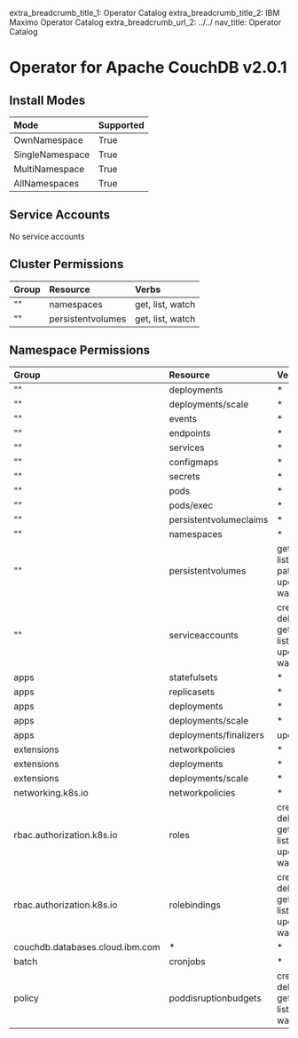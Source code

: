 extra_breadcrumb_title_1: Operator Catalog
extra_breadcrumb_title_2: IBM Maximo Operator Catalog
extra_breadcrumb_url_2: ../../
nav_title: Operator Catalog

Operator for Apache CouchDB v2.0.1
================================================================================

Install Modes
--------------------------------------------------------------------------------
| Mode                 | Supported |
| :------------------- | :-------- |
| OwnNamespace         | True      |
| SingleNamespace      | True      |
| MultiNamespace       | True      |
| AllNamespaces        | True      |

Service Accounts
--------------------------------------------------------------------------------
No service accounts

Cluster Permissions
--------------------------------------------------------------------------------
| Group                                    | Resource                                 | Verbs                                                                            |
| :--------------------------------------- | :--------------------------------------- | :------------------------------------------------------------------------------- |
| ""                                       | namespaces                               | get, list, watch                                                                 |
| ""                                       | persistentvolumes                        | get, list, watch                                                                 |

Namespace Permissions
--------------------------------------------------------------------------------
| Group                                    | Resource                                 | Verbs                                                                            |
| :--------------------------------------- | :--------------------------------------- | :------------------------------------------------------------------------------- |
| ""                                       | deployments                              | *                                                                                |
| ""                                       | deployments/scale                        | *                                                                                |
| ""                                       | events                                   | *                                                                                |
| ""                                       | endpoints                                | *                                                                                |
| ""                                       | services                                 | *                                                                                |
| ""                                       | configmaps                               | *                                                                                |
| ""                                       | secrets                                  | *                                                                                |
| ""                                       | pods                                     | *                                                                                |
| ""                                       | pods/exec                                | *                                                                                |
| ""                                       | persistentvolumeclaims                   | *                                                                                |
| ""                                       | namespaces                               | *                                                                                |
| ""                                       | persistentvolumes                        | get, list, patch, update, watch                                                  |
| ""                                       | serviceaccounts                          | create, delete, get, list, update, watch                                         |
| apps                                     | statefulsets                             | *                                                                                |
| apps                                     | replicasets                              | *                                                                                |
| apps                                     | deployments                              | *                                                                                |
| apps                                     | deployments/scale                        | *                                                                                |
| apps                                     | deployments/finalizers                   | update                                                                           |
| extensions                               | networkpolicies                          | *                                                                                |
| extensions                               | deployments                              | *                                                                                |
| extensions                               | deployments/scale                        | *                                                                                |
| networking.k8s.io                        | networkpolicies                          | *                                                                                |
| rbac.authorization.k8s.io                | roles                                    | create, delete, get, list, update, watch                                         |
| rbac.authorization.k8s.io                | rolebindings                             | create, delete, get, list, update, watch                                         |
| couchdb.databases.cloud.ibm.com          | *                                        | *                                                                                |
| batch                                    | cronjobs                                 | *                                                                                |
| policy                                   | poddisruptionbudgets                     | create, delete, get, list, watch                                                 |
